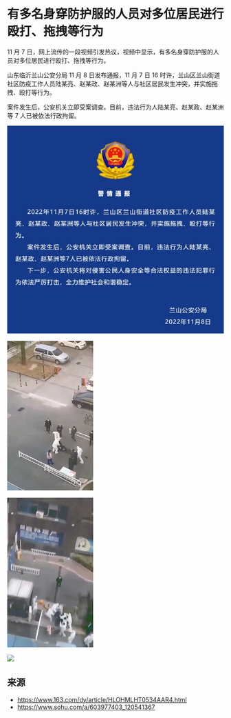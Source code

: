 # 有多名身穿防护服的人员对多位居民进行殴打、拖拽等行为

11 月 7 日，网上流传的一段视频引发热议，视频中显示，有多名身穿防护服的人员对多位居民进行殴打、拖拽等行为。

山东临沂兰山公安分局 11 月 8 日发布通报，11 月 7 日 16 时许，兰山区兰山街道社区防疫工作人员陆某亮、赵某政、赵某洲等人与社区居民发生冲突，并实施拖拽、殴打等行为。

案件发生后，公安机关立即受案调查。目前，违法行为人陆某亮、赵某政、赵某洲等 7 人已被依法行政拘留。

![](../../../images/shandong/nimg.ws.126.jpg)

![](../../../images/shandong/lAHPJwKt1eqUUQzNAVvMyA_200_347.gif)

![](../../../images/shandong/lAHPJwY7VI9a0QPNAVvMyA_200_347.gif)

![](../../../images/shandong/lAHPJxDj0H2uUSXNAWHMyA_200_353.gif)

## 来源

- https://www.163.com/dy/article/HLOHMLHT0534AAR4.html
- https://www.sohu.com/a/603977403_120541367
